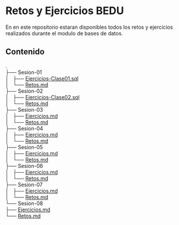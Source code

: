 # Retos y Ejercicios BEDU
En en este repositorio estaran disponibles todos los retos y ejercicios realizados durante el modulo de bases de datos.

## Contenido
.<br>
├── Sesion-01<br>
│   ├── [Ejercicios-Clase01.sql](Sesion-01/Ejercicios-Clase01.sql)<br>
│   └── [Retos.md](Sesion-01/Retos.md)<br>
├── Sesion-02<br>
│   ├── [Ejercicios-Clase02.sql](Session-02/Ejercicios-Clase02.sql)<br>
│   └── [Retos.md](Session-02/Retos.md)<br>
├── Sesion-03<br>
│   ├── [Ejercicios.md](Session-03/Ejercicios.md)<br>
│   └── [Retos.md](Session-03/Retos.md)<br>
├── Sesion-04<br>
│   ├── [Ejercicios.md](Session-04/Ejercicios.md)<br>
│   └── [Retos.md](Retos.md)<br>
├── Sesion-05<br>
│   ├── [Ejercicios.md](Session-05/Ejercicios.md)<br>
│   └── [Retos.md](Retos.md)<br>
├── Sesion-06<br>
│   ├── [Ejercicios.md](Session-06/Ejercicios.md)<br>
│   └── [Retos.md](Retos.md)<br>
├── Sesion-07<br>
│   ├── [Ejercicios.md](Session-07/Ejercicios.md)<br>
│   └── [Retos.md](Session-07/Retos.md)<br>
└── Sesion-08<br>
    ├── [Ejercicios.md](Session-08/Ejercicios.md)<br>
    └── [Retos.md](Session-08/Retos.md)<br>

